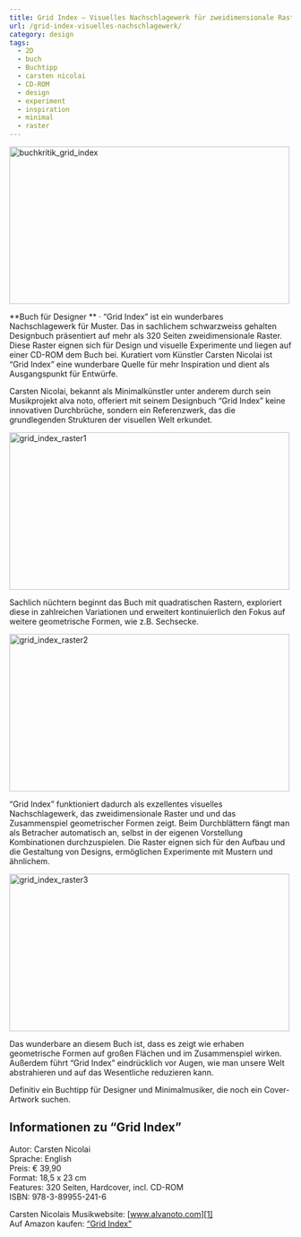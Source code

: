 ```yaml
---
title: Grid Index – Visuelles Nachschlagewerk für zweidimensionale Raster
url: /grid-index-visuelles-nachschlagewerk/
category: design
tags:
  - 2D
  - buch
  - Buchtipp
  - carsten nicolai
  - CD-ROM
  - design
  - experiment
  - inspiration
  - minimal
  - raster
---
```

<img class="alignnone size-full wp-image-1027" title="buchkritik_grid_index" src="{{ site.url }}/images/buchkritik_grid_index.jpg" alt="buchkritik_grid_index" width="500" height="281" />

**Buch für Designer ** &middot; &#8220;Grid Index&#8221; ist ein wunderbares Nachschlagewerk für Muster. Das in sachlichem schwarzweiss gehalten Designbuch präsentiert auf mehr als 320 Seiten zweidimensionale Raster. Diese Raster eignen sich für Design und visuelle Experimente und liegen auf einer CD-ROM dem Buch bei. Kuratiert vom Künstler Carsten Nicolai ist &#8220;Grid Index&#8221; eine wunderbare Quelle für mehr Inspiration und dient als Ausgangspunkt für Entwürfe.<!-- readmore -->

Carsten Nicolai, bekannt als Minimalkünstler unter anderem durch sein Musikprojekt alva noto, offeriert mit seinem Designbuch &#8220;Grid Index&#8221; keine innovativen Durchbrüche, sondern ein Referenzwerk, das die grundlegenden Strukturen der visuellen Welt erkundet.

<img class="alignnone size-full wp-image-1029" title="grid_index_raster1" src="{{ site.url }}/images/grid_index_raster1.gif" alt="grid_index_raster1" width="500" height="281" />

Sachlich nüchtern beginnt das Buch mit quadratischen Rastern, exploriert diese in zahlreichen Variationen und erweitert kontinuierlich den Fokus auf weitere geometrische Formen, wie z.B. Sechsecke.

<img class="alignnone size-full wp-image-1029" title="grid_index_raster2" src="{{ site.url }}/images/grid_index_raster2.gif" alt="grid_index_raster2" width="500" height="281" />

&#8220;Grid Index&#8221; funktioniert dadurch als exzellentes visuelles Nachschlagewerk, das zweidimensionale Raster und und das Zusammenspiel geometrischer Formen zeigt. Beim Durchblättern fängt man als Betracher automatisch an, selbst in der eigenen Vorstellung Kombinationen durchzuspielen. Die Raster eignen sich für den Aufbau und die Gestaltung von Designs, ermöglichen Experimente mit Mustern und ähnlichem.

<img class="alignnone size-full wp-image-1029" title="grid_index_raster3" src="{{ site.url }}/images/grid_index_raster3.gif" alt="grid_index_raster3" width="500" height="281" />

Das wunderbare an diesem Buch ist, dass es zeigt wie erhaben geometrische Formen auf großen Flächen und im Zusammenspiel wirken. Außerdem führt &#8220;Grid Index&#8221; eindrücklich vor Augen, wie man unsere Welt abstrahieren und auf das Wesentliche reduzieren kann.

Definitiv ein Buchtipp für Designer und Minimalmusiker, die noch ein Cover-Artwork suchen.

## Informationen zu &#8220;Grid Index&#8221;



Autor: Carsten Nicolai  
Sprache: English  
Preis: € 39,90  
Format: 18,5 x 23 cm  
Features: 320 Seiten, Hardcover, incl. CD-ROM  
ISBN: 978-3-89955-241-6

Carsten Nicolais Musikwebsite: [www.alvanoto.com][1]  
Auf Amazon kaufen: [&#8220;Grid Index&#8221;][2]

 [1]: http://www.alvanoto.com/
 [2]: http://www.amazon.de/gp/product/3899552415?ie=UTF8&#038;tag=phlow-21&#038;linkCode=as2&#038;camp=1638&#038;creative=19454&#038;creativeASIN=3899552415